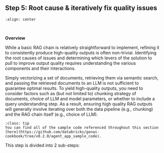 ## **Step 5:** Root cause & iteratively fix quality issues

```{image} ../images/5-hands-on/workflow_iterate.png
:align: center
```
<br/>


**Overview**

While a basic RAG chain is relatively straightforward to implement, refining it to consistently produce high-quality outputs is often non-trivial. Identifying the root causes of issues and determining which levers of the solution to pull to improve output quality requires understanding the various components and their interactions.

Simply vectorizing a set of documents, retrieving them via semantic search, and passing the retrieved documents to an LLM is not sufficient to guarantee optimal results. To yield high-quality outputs, you need to consider factors such as (but not limited to) chunking strategy of documents, choice of LLM and model parameters, or whether to include a query understanding step. As a result, ensuring high quality RAG outputs will generally involve iterating over both the data pipeline (e.g., chunking) and the RAG chain itself (e.g., choice of LLM).

```{admonition} [Code Repository](https://github.com/databricks/genai-cookbook/tree/v0.2.0/agent_app_sample_code)
:class: tip
You can find all of the sample code referenced throughout this section [here](https://github.com/databricks/genai-cookbook/tree/v0.2.0/agent_app_sample_code).
```

This step is divided into 2 sub-steps:

```{tableofcontents}
```